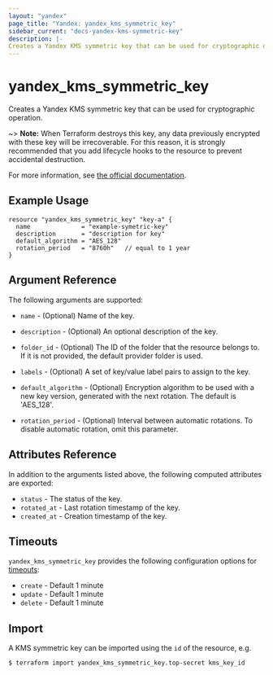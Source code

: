 ```yaml
---
layout: "yandex"
page_title: "Yandex: yandex_kms_symmetric_key"
sidebar_current: "docs-yandex-kms-symmetric-key"
description: |-
Creates a Yandex KMS symmetric key that can be used for cryptographic operation.
---
```


# yandex\_kms\_symmetric\_key

Creates a Yandex KMS symmetric key that can be used for cryptographic operation.

~> **Note:** When Terraform destroys this key,
any data previously encrypted with these key will be irrecoverable.
For this reason, it is strongly recommended that you add lifecycle hooks
to the resource to prevent accidental destruction.

For more information, see [the official documentation](https://cloud.yandex.com/docs/kms/concepts/).

## Example Usage

```hcl
resource "yandex_kms_symmetric_key" "key-a" {
  name              = "example-symetric-key"
  description       = "description for key"
  default_algorithm = "AES_128"
  rotation_period   = "8760h"   // equal to 1 year
}
```

## Argument Reference

The following arguments are supported:

* `name` - (Optional) Name of the key.

* `description` - (Optional) An optional description of the key. 

* `folder_id` - (Optional) The ID of the folder that the resource belongs to. If it
is not provided, the default provider folder is used.

* `labels` - (Optional) A set of key/value label pairs to assign to the key.

* `default_algorithm` - (Optional) Encryption algorithm to be used with a new key version, 
generated with the next rotation. The default is 'AES_128'.

* `rotation_period` - (Optional) Interval between automatic rotations. To disable automatic rotation, omit this parameter.

## Attributes Reference

In addition to the arguments listed above, the following computed attributes are exported:

* `status` - The status of the key.
* `rotated_at` - Last rotation timestamp of the key.
* `created_at` - Creation timestamp of the key.

## Timeouts

`yandex_kms_symmetric_key` provides the following configuration options for
[timeouts](/docs/configuration/resources.html#timeouts):

- `create` - Default 1 minute
- `update` - Default 1 minute
- `delete` - Default 1 minute

## Import

A KMS symmetric key can be imported using the `id` of the resource, e.g.

```
$ terraform import yandex_kms_symmetric_key.top-secret kms_key_id
```
